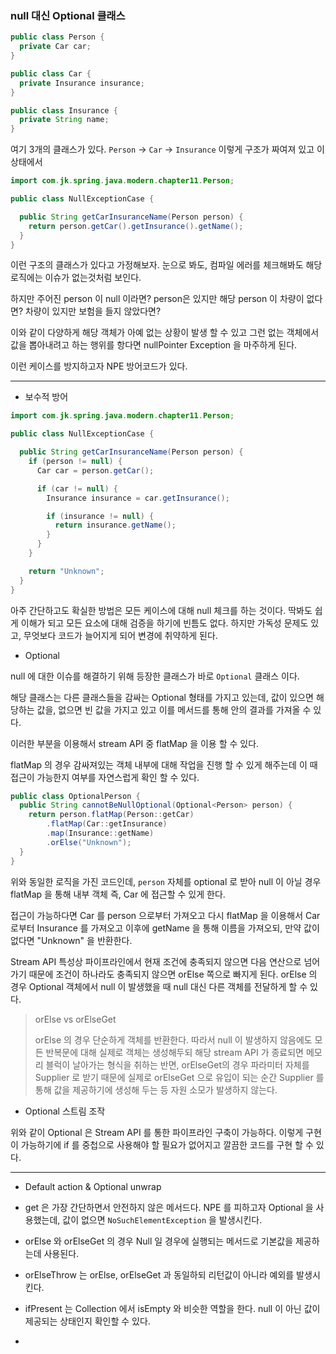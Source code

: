 ### null 대신 Optional 클래스

```java
public class Person {
  private Car car;
}

public class Car {
  private Insurance insurance;
}

public class Insurance {
  private String name;
}
```

여기 3개의 클래스가 있다. `Person` -> `Car` -> `Insurance` 이렇게 구조가 짜여져 있고 이 상태에서

```java
import com.jk.spring.java.modern.chapter11.Person;

public class NullExceptionCase {

  public String getCarInsuranceName(Person person) {
    return person.getCar().getInsurance().getName();
  }
}
```

이런 구조의 클래스가 있다고 가정해보자. 눈으로 봐도, 컴파일 에러를 체크해봐도 해당 로직에는 이슈가 없는것처럼 보인다.

하지만 주어진 person 이 null 이라면? person은 있지만 해당 person 이 차량이 없다면? 차량이 있지만 보험을 들지 않았다면?

이와 같이 다양하게 해당 객체가 아예 없는 상황이 발생 할 수 있고 그런 없는 객체에서 값을 뽑아내려고 하는 행위를 항다면 nullPointer Exception 을 마주하게 된다.

이런 케이스를 방지하고자 NPE 방어코드가 있다.

---

- 보수적 방어

```java
import com.jk.spring.java.modern.chapter11.Person;

public class NullExceptionCase {

  public String getCarInsuranceName(Person person) {
    if (person != null) {
      Car car = person.getCar();

      if (car != null) {
        Insurance insurance = car.getInsurance();

        if (insurance != null) {
          return insurance.getName();
        }
      }
    }

    return "Unknown";
  }
}
```

아주 간단하고도 확실한 방법은 모든 케이스에 대해 null 체크를 하는 것이다. 딱봐도 쉽게 이해가 되고 모든 요소에 대해 검증을 하기에
빈틈도 없다. 하지만 가독성 문제도 있고, 무엇보다 코드가 늘어지게 되어 변경에 취약하게 된다.

- Optional

null 에 대한 이슈를 해결하기 위해 등장한 클래스가 바로 `Optional` 클래스 이다.

해당 클래스는 다른 클래스들을 감싸는 Optional<T> 형태를 가지고 있는데, 값이 있으면 해당하는 값을, 없으면 빈 값을 가지고 있고
이를 메서드를 통해 안의 결과를 가져올 수 있다.

이러한 부분을 이용해서 stream API 중 flatMap 을 이용 할 수 있다.

flatMap 의 경우 감싸져있는 객체 내부에 대해 작업을 진행 할 수 있게 해주는데 이 때 접근이 가능한지 여부를 자연스럽게 확인 할 수 있다.

```java
public class OptionalPerson {
  public String cannotBeNullOptional(Optional<Person> person) {
    return person.flatMap(Person::getCar)
        .flatMap(Car::getInsurance)
        .map(Insurance::getName)
        .orElse("Unknown");
  }
}
```

위와 동일한 로직을 가진 코드인데, `person` 자체를 optional 로 받아 null 이 아닐 경우 flatMap 을 통해 내부 객체 즉, Car 에 접근할 수 있게 한다.

접근이 가능하다면 Car 를 person 으로부터 가져오고 다시 flatMap 을 이용해서 Car 로부터 Insurance 를 가져오고 이후에 getName 을 통해 이름을 가져오되,
만약 값이 없다면 "Unknown" 을 반환한다.

Stream API 특성상 파이프라인에서 현재 조건에 충족되지 않으면 다음 연산으로 넘어가기 때문에 조건이 하나라도 충족되지 않으면 orElse 쪽으로 빠지게 된다.
orElse 의 경우 Optional 객체에서 null 이 발생했을 때 null 대신 다른 객체를 전달하게 할 수 있다.

> orElse vs orElseGet
> 
> orElse 의 경우 단순하게 객체를 반환한다. 따라서 null 이 발생하지 않음에도 모든 반복문에 대해 실제로 객체는 생성해두되 해당 stream API 가 종료되면
> 메모리 블럭이 날아가는 형식을 취하는 반면, orElseGet의 경우 파라미터 자체를 Supplier 로 받기 때문에 실제로 orElseGet 으로 유입이 되는 순간
> Supplier 를 통해 값을 제공하기에 생성해 두는 등 자원 소모가 발생하지 않는다.

- Optional 스트림 조작

위와 같이 Optional 은 Stream API 를 통한 파이프라인 구축이 가능하다. 이렇게 구현이 가능하기에 if 를 중첩으로 사용해야 할 필요가 없어지고
깔끔한 코드를 구현 할 수 있다.

---

- Default action & Optional unwrap

- get 은 가장 간단하면서 안전하지 않은 메서드다. NPE 를 피하고자 Optional 을 사용했는데, 값이 없으면 `NoSuchElementException` 을 발생시킨다.
- orElse 와 orElseGet 의 경우 Null 일 경우에 실행되는 메서드로 기본값을 제공하는데 사용된다.
- orElseThrow 는 orElse, orElseGet 과 동일하되 리턴값이 아니라 예외를 발생시킨다.
- ifPresent 는 Collection 에서 isEmpty 와 비슷한 역할을 한다. null 이 아닌 값이 제공되는 상태인지 확인할 수 있다.
- 